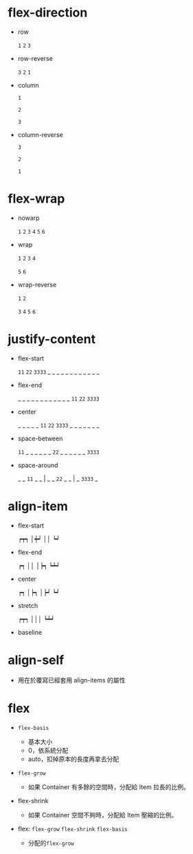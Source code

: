 # flex-direction

* row

  `1` `2` `3`

* row-reverse

  `3` `2` `1`

* column

  `1`

  `2`

  `3`

* column-reverse

  `3`

  `2`

  `1`



# flex-wrap

* nowarp

  `1` `2` `3` `4` `5` `6`

* wrap

  `1` `2` `3` `4` 

  `5` `6`

* wrap-reverse

  `1` `2`

  `3` `4` `5` `6`




# justify-content

* flex-start

  `11` `22` `3333` _ _ _ _ _ _ _ _ _ _ _ _

* flex-end

  _ _ _ _ _ _ _ _ _ _ _ _  `11` `22` `3333` 

* center

  _ _ _ _ _ `11` `22` `3333` _ _ _ _ _ _ _

* space-between

  `11` _ _ _ _ _ _ `22` _ _ _ _ _ _ `3333` 

* space-around

  _ _ `11` _ _ | _ _ `22` _ _ | _ `3333` _



# align-item

* flex-start

  ┍┯┑
  │┿┙
  ││
  ┕┙

* flex-end

  ┍┑
  ││
  │┝┑
  ┕┷┙

* center

  ┍┑
  │┝┑
  │┝┙
  ┕┙

* stretch

  ┍┯┑
  │││
  ┕┷┙

* baseline



# align-self

* 用在於覆寫已經套用 align-items 的屬性



# flex

* `flex-basis`
  * 基本大小
  * 0，依系統分配
  * auto，扣掉原本的長度再拿去分配
* `flex-grow`
  * 如果 Container 有多餘的空間時，分配給 Item 拉長的比例。
* flex-shrink
  * 如果 Container 空間不夠時，分配給 Item 壓縮的比例。


* flex: `flex-grow` `flex-shrink` `flex-basis`
  * 分配的`flex-grow`

